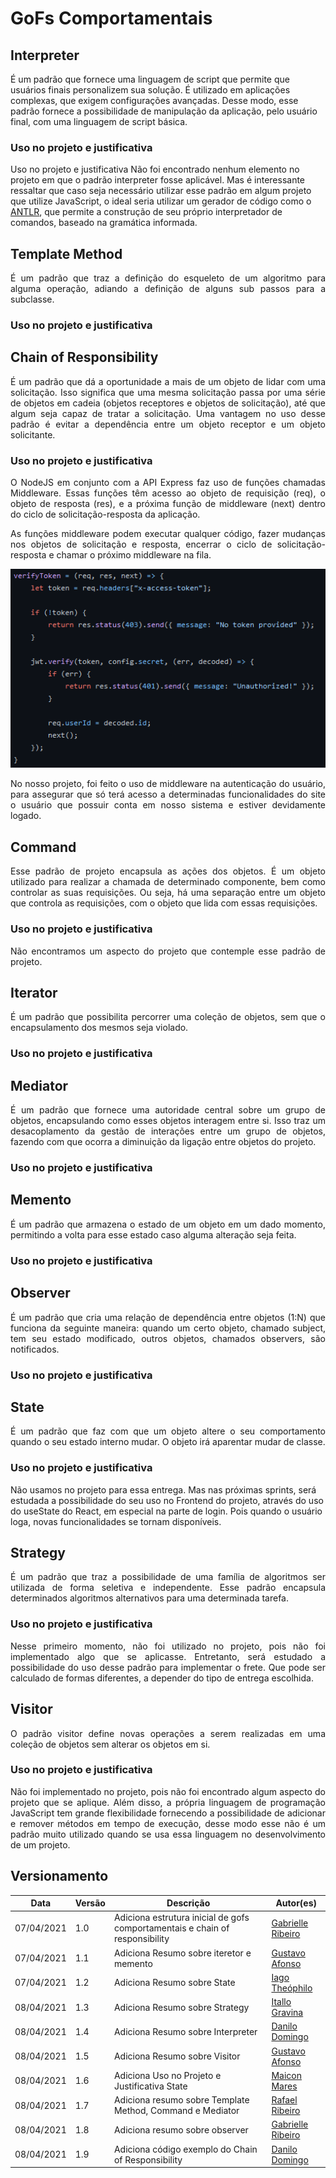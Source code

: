 # GoFs Comportamentais

## Interpreter

É um padrão que fornece uma linguagem de script que permite que usuários finais personalizem sua solução. É utilizado em aplicações complexas, que exigem configurações avançadas. Desse modo, esse padrão fornece a possibilidade de manipulação da aplicação, pelo usuário final, com uma linguagem de script básica. 

### Uso no projeto e justificativa

Uso no projeto e justificativa
Não foi encontrado nenhum elemento no projeto em que o padrão interpreter fosse aplicável. Mas é interessante ressaltar que caso seja necessário utilizar esse padrão em algum projeto que utilize JavaScript, o ideal seria utilizar um gerador de código como o [ANTLR](https://www.antlr.org/tools.html), que permite a construção de seu próprio interpretador de comandos, baseado na gramática informada.

## Template Method

<p align="justify">É um padrão que traz a definição do esqueleto de um algoritmo para alguma operação, adiando a definição de alguns sub passos para  a subclasse.</p>

### Uso no projeto e justificativa

## Chain of Responsibility

<p align="justify">É um padrão que dá a oportunidade a mais de um objeto de lidar com uma solicitação. Isso significa que uma mesma solicitação passa por uma série de objetos em cadeia (objetos receptores e objetos de solicitação), até que algum seja capaz de tratar a solicitação. Uma vantagem no uso desse padrão é evitar a dependência entre um objeto receptor e um objeto solicitante. </p>

### Uso no projeto e justificativa

<p align="justify">O NodeJS em conjunto com a API Express faz uso de funções chamadas Middleware. Essas funções têm acesso ao objeto de requisição (req), o objeto de resposta (res), e a próxima função de middleware (next) dentro do ciclo de solicitação-resposta da aplicação. </p>

<p align="justify">As funções middleware podem executar qualquer código, fazer mudanças nos objetos de solicitação e resposta, encerrar o ciclo de solicitação-resposta e chamar o próximo middleware na fila. </p>

![alt](../img/gofs/MiddlewareVerifySignUp.png)
    
<p align="justify">No nosso projeto, foi feito o uso de middleware na autenticação do usuário, para assegurar que só terá acesso a determinadas funcionalidades do site o usuário que possuir conta em nosso sistema e estiver devidamente logado. </p>

## Command

<p align="justify">Esse padrão de projeto encapsula as ações dos objetos. É um objeto utilizado para realizar a chamada de determinado componente, bem como controlar as suas requisições. Ou seja, há uma separação entre um objeto que controla as requisições, com o objeto que lida com essas requisições.</p>

### Uso no projeto e justificativa

<p align="justify">Não encontramos um aspecto do projeto que contemple esse padrão de projeto.</p>

## Iterator 

<p align="justify">É um padrão que possibilita percorrer uma coleção de objetos, sem que o encapsulamento dos mesmos seja violado.</p>

### Uso no projeto e justificativa

## Mediator

<p align="justify">É um padrão que fornece uma autoridade central sobre um grupo de objetos, encapsulando como esses objetos interagem entre si. Isso traz um desacoplamento da gestão de interações entre um grupo de objetos, fazendo com que ocorra a diminuição da ligação entre objetos do projeto.</p>

### Uso no projeto e justificativa

## Memento

<p align="justify">É um padrão que armazena o estado de um objeto em um dado momento, permitindo a volta para esse estado caso alguma alteração seja feita.</p>

### Uso no projeto e justificativa

## Observer
<p align="justify">É um padrão que cria uma relação de dependência entre objetos (1:N) que funciona da seguinte maneira: quando um certo objeto, chamado subject, tem seu estado modificado, outros objetos, chamados observers, são notificados. </p>

### Uso no projeto e justificativa

## State
<p align="justify">É um padrão que faz com que um objeto altere o seu comportamento quando o seu estado interno mudar. O objeto irá aparentar mudar de classe.</p>

### Uso no projeto e justificativa
Não usamos no projeto para essa entrega. Mas nas próximas sprints, será estudada a possibilidade do seu uso no Frontend do projeto, através do uso do useState do React, em especial na parte de login. Pois quando o usuário loga, novas funcionalidades se tornam disponíveis.

## Strategy
<p align="justify">É um padrão que traz a possibilidade de uma família de algoritmos ser utilizada de forma seletiva e independente. Esse padrão encapsula determinados algoritmos alternativos para uma determinada tarefa. </p>

### Uso no projeto e justificativa
<p align="justify">Nesse primeiro momento, não foi utilizado no projeto, pois não foi implementado algo que se aplicasse. Entretanto, será estudado a possibilidade do uso desse padrão para implementar o frete. Que pode ser calculado de formas diferentes, a depender do tipo de entrega escolhida.</p>

## Visitor
<p align="justify">O padrão visitor define novas operações a serem realizadas em uma coleção de objetos sem alterar os objetos em si.</p>

### Uso no projeto e justificativa
<p align="justify">Não foi implementado no projeto, pois não foi encontrado algum aspecto do projeto que se aplique. Além disso, a própria linguagem de programação JavaScript tem grande flexibilidade fornecendo a possibilidade de adicionar e remover métodos em tempo de execução, desse modo esse não é um padrão muito utilizado quando se usa essa linguagem no desenvolvimento de um projeto.</p>

## Versionamento

| Data | Versão | Descrição | Autor(es) |
|------|------|------|------|
|07/04/2021|1.0|Adiciona estrutura inicial de gofs comportamentais e chain of responsibility|[Gabrielle Ribeiro](https://github.com/Gabrielle-Ribeiro)|
|07/04/2021|1.1|Adiciona Resumo sobre iteretor e memento|[Gustavo Afonso](https://github.com/GustavoAPS)|
|07/04/2021|1.2|Adiciona Resumo sobre State|[Iago Theóphilo](https://github.com/iagotheophilo)|
|08/04/2021|1.3|Adiciona Resumo sobre Strategy|[Itallo Gravina](https://github.com/itallogravina)|
|08/04/2021|1.4|Adiciona Resumo sobre Interpreter|[Danilo Domingo](https://github.com/danilow200)|
|08/04/2021|1.5|Adiciona Resumo sobre Visitor|[Gustavo Afonso](https://github.com/GustavoAPS)|
|08/04/2021|1.6|Adiciona Uso no Projeto e Justificativa State|[Maicon Mares](https://github.com/MaiconMares)|
|08/04/2021|1.7|Adiciona resumo sobre Template Method, Command e Mediator|[Rafael Ribeiro](https://github.com/rafaelflarrn)|
|08/04/2021|1.8|Adiciona resumo sobre observer|[Gabrielle Ribeiro](https://github.com/Gabrielle-Ribeiro)|
|08/04/2021|1.9|Adiciona código exemplo do Chain of Responsibility|[Danilo Domingo](https://github.com/danilow200)|
